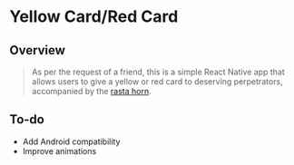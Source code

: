 # Yellow Card/Red Card

## Overview

> As per the request of a friend, this is a simple React Native app that allows users to give a yellow or red card to deserving perpetrators, accompanied by the [rasta horn](https://www.youtube.com/watch?v=BHMsUYiSR0k).

## To-do

* Add Android compatibility 
* Improve animations